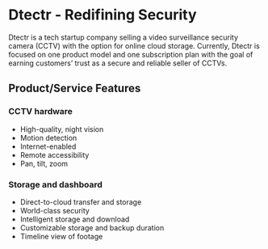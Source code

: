 # Dtectr - Redifining Security

Dtectr is a tech startup company selling a video surveillance security camera (CCTV) with the option for online cloud storage. Currently, Dtectr is focused on one product model and one subscription plan with the goal of earning customers’ trust as a secure and reliable seller of CCTVs.

## Product/Service Features

### CCTV hardware

-   High-quality, night vision
-   Motion detection
-   Internet-enabled
-   Remote accessibility
-   Pan, tilt, zoom

### Storage and dashboard

-   Direct-to-cloud transfer and storage
-   World-class security
-   Intelligent storage and download
-   Customizable storage and backup duration
-   Timeline view of footage

